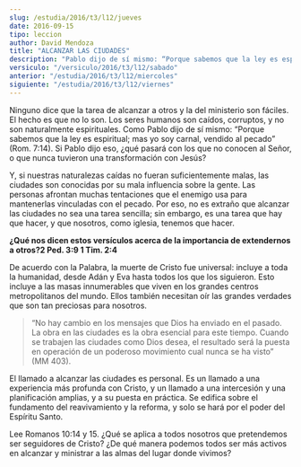 ```yaml
---
slug: /estudia/2016/t3/l12/jueves
date: 2016-09-15
tipo: leccion
author: David Mendoza
title: "ALCANZAR LAS CIUDADES"
description: "Pablo dijo de sí mismo: “Porque sabemos que la ley es espiritual; mas yo soy  carnal, vendido al pecado” (Rom. 7:14). Si Pablo dijo eso, ¿qué pasará con  los que no conocen al Señor, o que nunca tuvieron una transformación con  Jesús?"
versiculo: "/versiculo/2016/t3/l12/sabado"
anterior: "/estudia/2016/t3/l12/miercoles"
siguiente: "/estudia/2016/t3/l12/viernes"
---
```


Ninguno dice que la tarea de alcanzar a otros y la del ministerio son fáciles. El hecho es que no lo son. Los seres humanos son caídos, corruptos, y no son naturalmente espirituales. Como Pablo dijo de sí mismo: “Porque sabemos que la ley es espiritual; mas yo soy carnal, vendido al pecado” (Rom. 7:14). Si Pablo dijo eso, ¿qué pasará con los que no conocen al Señor, o que nunca tuvieron una transformación con Jesús?

Y, si nuestras naturalezas caídas no fueran suficientemente malas, las ciudades son conocidas por su mala influencia sobre la gente. Las personas afrontan muchas tentaciones que el enemigo usa para mantenerlas vinculadas con el pecado. Por eso, no es extraño que alcanzar las ciudades no sea una tarea sencilla; sin embargo, es una tarea que hay que hacer, y que nosotros, como iglesia, tenemos que hacer.

**¿Qué nos dicen estos versículos acerca de la importancia de extendernos a otros?2 Ped. 3:9 1 Tim. 2:4**

De acuerdo con la Palabra, la muerte de Cristo fue universal: incluye a toda la humanidad, desde Adán y Eva hasta todos los que los siguieron. Esto incluye a las masas innumerables que viven en los grandes centros metropolitanos del mundo. Ellos también necesitan oír las grandes verdades que son tan preciosas para nosotros.

> “No hay cambio en los mensajes que Dios ha enviado en el pasado. La obra en las ciudades es la obra esencial para este tiempo. Cuando se trabajen las ciudades como Dios desea, el resultado será la puesta en operación de un poderoso movimiento cual nunca se ha visto” (MM 403).

El llamado a alcanzar las ciudades es personal. Es un llamado a una experiencia más profunda con Cristo, y un llamado a una intercesión y una planificación amplias, y a su puesta en práctica. Se edifica sobre el fundamento del reavivamiento y la reforma, y solo se hará por el poder del Espíritu Santo.

Lee Romanos 10:14 y 15. ¿Qué se aplica a todos nosotros que pretendemos ser seguidores de Cristo? ¿De qué manera podemos todos ser más activos en alcanzar y ministrar a las almas del lugar donde vivimos?
